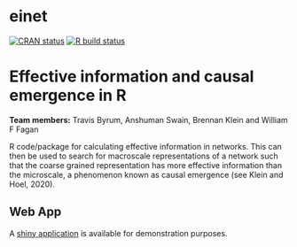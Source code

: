# einet

<!-- badges: start -->

[![CRAN status](https://www.r-pkg.org/badges/version/einet)](https://CRAN.R-project.org/package=einet)
[![R build status](https://github.com/travisbyrum/einet/workflows/R-CMD-check/badge.svg)](https://github.com/travisbyrum/einet/actions)
<!-- badges: end -->

# Effective information and causal emergence in R

**Team members:** Travis Byrum, Anshuman Swain, Brennan Klein and William F Fagan

R code/package for calculating effective information in networks. This can then be used to search for macroscale representations of a network such that the coarse grained representation has more effective information than the microscale, a phenomenon known as causal emergence (see Klein and Hoel, 2020).

## Web App

A [shiny application](https://einet.shinyapps.io/einet/) is available for demonstration purposes.
